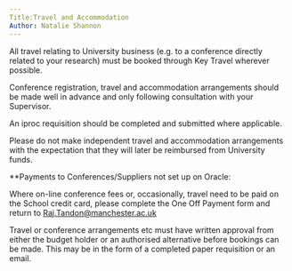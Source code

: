 ```yaml
---
Title:Travel and Accommodation
Author: Natalie Shannon
---
```

All travel relating to University business (e.g. to a conference directly related to your research) must be booked through Key Travel wherever possible. 

Conference registration, travel and accommodation arrangements should be made well in advance and only following consultation with your Supervisor. 

An iproc requisition should be completed and submitted where applicable. 

Please do not make independent travel and accommodation arrangements with the expectation that they will later be reimbursed from University funds. 

**Payments to Conferences/Suppliers not set up on Oracle:

Where on-line conference fees or, occasionally, travel need to be paid on the School credit card, please complete the One Off Payment form and return to Raj.Tandon@manchester.ac.uk 

Travel or conference arrangements etc must have written approval from either the budget holder or an authorised alternative before bookings can be made. This may be in the form of a completed paper requisition or an email. 
